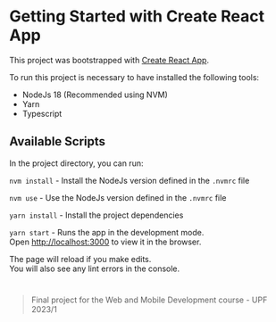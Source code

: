 # Getting Started with Create React App

This project was bootstrapped with [Create React App](https://github.com/facebook/create-react-app).

To run this project is necessary to have installed the following tools:
- NodeJs 18 (Recommended using NVM)
- Yarn
- Typescript

## Available Scripts

In the project directory, you can run:

`nvm install` - Install the NodeJs version defined in the `.nvmrc` file

`nvm use` - Use the NodeJs version defined in the `.nvmrc` file

`yarn install` - Install the project dependencies

`yarn start` -  Runs the app in the development mode.\
Open [http://localhost:3000](http://localhost:3000) to view it in the browser.

The page will reload if you make edits.\
You will also see any lint errors in the console.

#
> Final project for the Web and Mobile Development course - UPF 2023/1